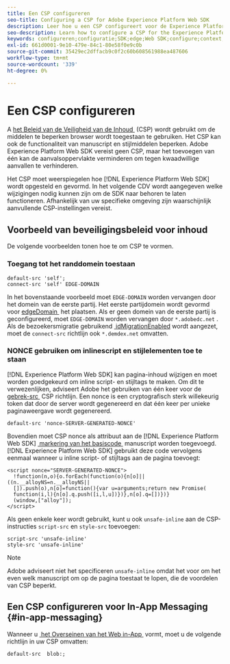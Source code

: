 ```yaml
---
title: Een CSP configureren
seo-title: Configuring a CSP for Adobe Experience Platform Web SDK
description: Leer hoe u een CSP configureert voor de Experience Platform Web SDK
seo-description: Learn how to configure a CSP for the Experience Platform Web SDK
keywords: configureren;configuratie;SDK;edge;Web SDK;configure;context;web;apparaat;omgeving;web SDK-instellingen;content-beveiligingsbeleid;
exl-id: 661d0001-9e10-479e-84c1-80e58f0e9c0b
source-git-commit: 35429ec2dffacb9c0f2c60b608561988ea487606
workflow-type: tm+mt
source-wordcount: '339'
ht-degree: 0%

---
```


# Een CSP configureren

A [&#x200B; het Beleid van de Veiligheid van de Inhoud &#x200B;](https://developer.mozilla.org/en-US/docs/Web/HTTP/Headers/Content-Security-Policy) (CSP) wordt gebruikt om de middelen te beperken browser wordt toegestaan te gebruiken. Het CSP kan ook de functionaliteit van manuscript en stijlmiddelen beperken. Adobe Experience Platform Web SDK vereist geen CSP, maar het toevoegen van één kan de aanvalsoppervlakte verminderen om tegen kwaadwillige aanvallen te verhinderen.

Het CSP moet weerspiegelen hoe [!DNL Experience Platform Web SDK] wordt opgesteld en gevormd. In het volgende CDV wordt aangegeven welke wijzigingen nodig kunnen zijn om de SDK naar behoren te laten functioneren. Afhankelijk van uw specifieke omgeving zijn waarschijnlijk aanvullende CSP-instellingen vereist.

## Voorbeeld van beveiligingsbeleid voor inhoud

De volgende voorbeelden tonen hoe te om CSP te vormen.

### Toegang tot het randdomein toestaan

```
default-src 'self';
connect-src 'self' EDGE-DOMAIN
```

In het bovenstaande voorbeeld moet `EDGE-DOMAIN` worden vervangen door het domein van de eerste partij. Het eerste partijdomein wordt gevormd voor [&#x200B; edgeDomain &#x200B;](../commands/configure/edgedomain.md) het plaatsen. Als er geen domein van de eerste partij is geconfigureerd, moet `EDGE-DOMAIN` worden vervangen door `*.adobedc.net` . Als de bezoekersmigratie gebruikend [&#x200B; idMigrationEnabled &#x200B;](../commands/configure/idmigrationenabled.md) wordt aangezet, moet de `connect-src` richtlijn ook `*.demdex.net` omvatten.

### NONCE gebruiken om inlinescript en stijlelementen toe te staan

[!DNL Experience Platform Web SDK] kan pagina-inhoud wijzigen en moet worden goedgekeurd om inline script- en stijltags te maken. Om dit te verwezenlijken, adviseert Adobe het gebruiken van één keer voor de [&#x200B; gebrek-src &#x200B;](https://developer.mozilla.org/en-US/docs/Web/HTTP/Headers/Content-Security-Policy/default-src) CSP richtlijn. Een nonce is een cryptografisch sterk willekeurig token dat door de server wordt gegenereerd en dat één keer per unieke paginaweergave wordt gegenereerd.

```
default-src 'nonce-SERVER-GENERATED-NONCE'
```

Bovendien moet CSP nonce als attribuut aan de [!DNL Experience Platform Web SDK] [&#x200B; markering van het basiscode &#x200B;](../install/library.md) manuscript worden toegevoegd. [!DNL Experience Platform Web SDK] gebruikt deze code vervolgens eenmaal wanneer u inline script- of stijltags aan de pagina toevoegt:

```
<script nonce="SERVER-GENERATED-NONCE">
  !function(n,o){o.forEach(function(o){n[o]||((n.__alloyNS=n.__alloyNS||
  []).push(o),n[o]=function(){var u=arguments;return new Promise(
  function(i,l){n[o].q.push([i,l,u])})},n[o].q=[])})}
  (window,["alloy"]);
</script>
```

Als geen enkele keer wordt gebruikt, kunt u ook `unsafe-inline` aan de CSP-instructies `script-src` en `style-src` toevoegen:

```
script-src 'unsafe-inline'
style-src 'unsafe-inline'
```

>[!NOTE]
>
>Adobe **&#x200B;**&#x200B;adviseert niet het specificeren `unsafe-inline` omdat het voor om het even welk manuscript om op de pagina toestaat te lopen, die de voordelen van CSP beperkt.

## Een CSP configureren voor In-App Messaging {#in-app-messaging}

Wanneer u [&#x200B; het Overseinen van het Web in-App &#x200B;](../personalization/web-in-app-messaging.md) vormt, moet u de volgende richtlijn in uw CSP omvatten:

```
default-src  blob:;
```
